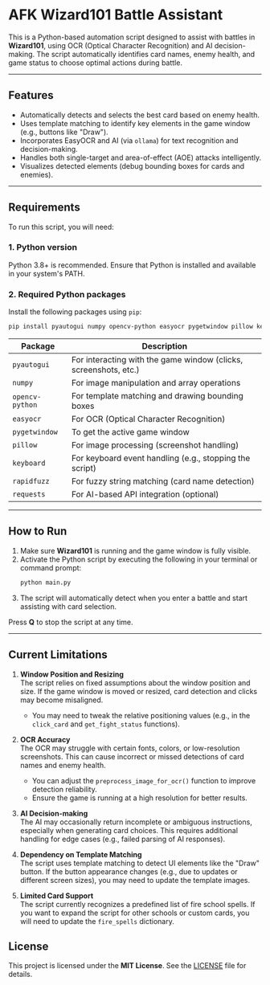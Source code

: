 # AFK Wizard101 Battle Assistant

This is a Python-based automation script designed to assist with battles in **Wizard101**, using OCR (Optical Character Recognition) and AI decision-making. The script automatically identifies card names, enemy health, and game status to choose optimal actions during battle.

---

## **Features**

- Automatically detects and selects the best card based on enemy health.
- Uses template matching to identify key elements in the game window (e.g., buttons like "Draw").
- Incorporates EasyOCR and AI (via `ollama`) for text recognition and decision-making.
- Handles both single-target and area-of-effect (AOE) attacks intelligently.
- Visualizes detected elements (debug bounding boxes for cards and enemies).

---

## **Requirements**

To run this script, you will need:

### **1. Python version**  
Python 3.8+ is recommended. Ensure that Python is installed and available in your system's PATH.

### **2. Required Python packages**
Install the following packages using `pip`:

```bash
pip install pyautogui numpy opencv-python easyocr pygetwindow pillow keyboard rapidfuzz requests
```

| **Package**       | **Description**                                 |
|-------------------|-------------------------------------------------|
| `pyautogui`       | For interacting with the game window (clicks, screenshots, etc.) |
| `numpy`           | For image manipulation and array operations     |
| `opencv-python`   | For template matching and drawing bounding boxes |
| `easyocr`         | For OCR (Optical Character Recognition)         |
| `pygetwindow`     | To get the active game window                   |
| `pillow`          | For image processing (screenshot handling)      |
| `keyboard`        | For keyboard event handling (e.g., stopping the script) |
| `rapidfuzz`       | For fuzzy string matching (card name detection) |
| `requests`        | For AI-based API integration (optional)         |

---

## **How to Run**

1. Make sure **Wizard101** is running and the game window is fully visible.
2. Activate the Python script by executing the following in your terminal or command prompt:
   ```bash
   python main.py
   ```
3. The script will automatically detect when you enter a battle and start assisting with card selection.

Press **Q** to stop the script at any time.

---

## **Current Limitations**

1. **Window Position and Resizing**  
   The script relies on fixed assumptions about the window position and size. If the game window is moved or resized, card detection and clicks may become misaligned. 

   - You may need to tweak the relative positioning values (e.g., in the `click_card` and `get_fight_status` functions).

2. **OCR Accuracy**  
   The OCR may struggle with certain fonts, colors, or low-resolution screenshots. This can cause incorrect or missed detections of card names and enemy health.

   - You can adjust the `preprocess_image_for_ocr()` function to improve detection reliability.
   - Ensure the game is running at a high resolution for better results.

3. **AI Decision-making**  
   The AI may occasionally return incomplete or ambiguous instructions, especially when generating card choices. This requires additional handling for edge cases (e.g., failed parsing of AI responses).

4. **Dependency on Template Matching**  
   The script uses template matching to detect UI elements like the "Draw" button. If the button appearance changes (e.g., due to updates or different screen sizes), you may need to update the template images.

5. **Limited Card Support**  
   The script currently recognizes a predefined list of fire school spells. If you want to expand the script for other schools or custom cards, you will need to update the `fire_spells` dictionary.



## **License**

This project is licensed under the **MIT License**. See the [LICENSE](LICENSE) file for details.
